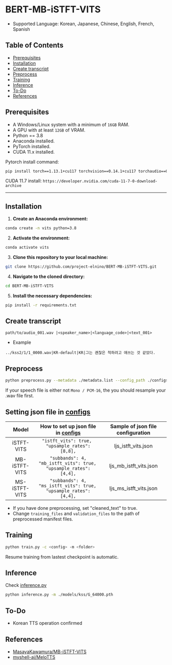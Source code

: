 # BERT-MB-iSTFT-VITS

- Supported Language: Korean, Japanese, Chinese, English, French, Spanish

## Table of Contents 
- [Prerequisites](#prerequisites)
- [Installation](#installation)
- [Create transcript](#create-transcript)
- [Preprocess](#preprocess)
- [Training](#training)
- [Inference](#inference)
- [To-Do](#to-do)
- [References](#references)


## Prerequisites
- A Windows/Linux system with a minimum of `16GB` RAM.
- A GPU with at least `12GB` of VRAM.
- Python == 3.8
- Anaconda installed.
- PyTorch installed.
- CUDA 11.x installed.

Pytorch install command:
```sh
pip install torch==1.13.1+cu117 torchvision==0.14.1+cu117 torchaudio==0.13.1 --extra-index-url https://download.pytorch.org/whl/cu117
```

CUDA 11.7 install:
`https://developer.nvidia.com/cuda-11-7-0-download-archive`

---


## Installation 
1. **Create an Anaconda environment:**

```sh
conda create -n vits python=3.8
```

2. **Activate the environment:**

```sh
conda activate vits
```

3. **Clone this repository to your local machine:**

```sh
git clone https://github.com/project-elnino/BERT-MB-iSTFT-VITS.git
```

4. **Navigate to the cloned directory:**

```sh
cd BERT-MB-iSTFT-VITS
```

5. **Install the necessary dependencies:**

```sh
pip install -r requirements.txt
```


## Create transcript

```
path/to/audio_001.wav |<speaker_name>|<language_code>|<text_001>
```
- Example
```
../kss2/1/1_0000.wav|KR-default|KR|그는 괜찮은 척하려고 애쓰는 것 같았다.
```


## Preprocess
```sh
python preprocess.py --metadata ./metadata.list --config_path ./configs/config.json
```

If your speech file is either not `Mono / PCM-16`, the you should resample your .wav file first. 


## Setting json file in [configs](configs)

| Model | How to set up json file in [configs](configs) | Sample of json file configuration|
| :---: | :---: | :---: |
| iSTFT-VITS | ```"istft_vits": true, ```<br>``` "upsample_rates": [8,8], ``` | ljs_istft_vits.json |
| MB-iSTFT-VITS | ```"subbands": 4,```<br>```"mb_istft_vits": true, ```<br>``` "upsample_rates": [4,4], ``` | ljs_mb_istft_vits.json |
| MS-iSTFT-VITS | ```"subbands": 4,```<br>```"ms_istft_vits": true, ```<br>``` "upsample_rates": [4,4], ``` | ljs_ms_istft_vits.json |

- If you have done preprocessing, set "cleaned_text" to true. 
- Change `training_files` and `validation_files` to the path of preprocessed manifest files. 

## Training
```sh
python train.py -c <config> -m <folder>
```
Resume training from lastest checkpoint is automatic.

## Inference
Check [inference.py](inference.py)

```sh
python inference.py -m ./models/kss/G_64000.pth
```

## To-Do

- Korean TTS operation confirmed


## References
- [MasayaKawamura/MB-iSTFT-VITS](https://github.com/MasayaKawamura/MB-iSTFT-VITS)
- [myshell-ai/MeloTTS](https://github.com/myshell-ai)
